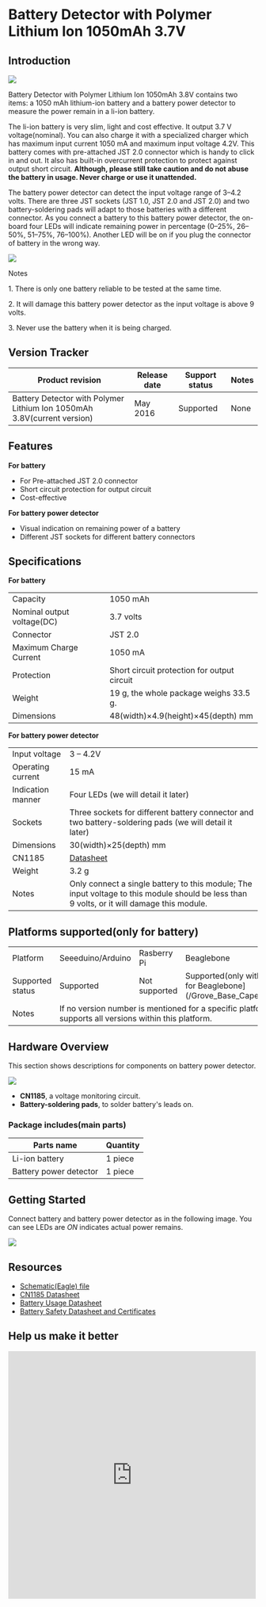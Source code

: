<!-- 
+++
title       = "Battery Detector with Polymer Lithium Ion 1050mAh 3.7V"
+++
 -->

# Battery Detector with Polymer Lithium Ion 1050mAh 3.7V

Introduction
------------

![](assets/Battery_Detector_with_Polymer_Lithium_Ion_1050mAh_3.7V/img/Battery_Detector_with_Polymer_Lithium_Ion_1050mAh_3.7V.jpg)

Battery Detector with Polymer Lithium Ion 1050mAh 3.8V contains two items: a 1050 mAh lithium-ion battery and a battery power detector to measure the power remain in a li-ion battery.

The li-ion battery is very slim, light and cost effective. It output 3.7 V voltage(nominal). You can also charge it with a specialized charger which has maximum input current 1050 mA and maximum input voltage 4.2V. This battery comes with pre-attached JST 2.0 connector which is handy to click in and out. It also has built-in overcurrent protection to protect against output short circuit. **Although, please still take caution and do not abuse the battery in usage. Never charge or use it unattended.**

The battery power detector can detect the input voltage range of 3–4.2 volts. There are three JST sockets (JST 1.0, JST 2.0 and JST 2.0) and two battery-soldering pads will adapt to those batteries with a different connector. As you connect a battery to this battery power detector, the on-board four LEDs will indicate remaining power in percentage (0–25%, 26–50%, 51–75%, 76–100%). Another LED will be on if you plug the connector of battery in the wrong way.

[![](assets/common/Get_One_Now_Banner.png)](http://www.seeedstudio.com/Battery-Detector-with-Polymer-Lithium-Ion-1050mAh-3.7V-p-2648.html)

<div class="admonition note">
<p class="admonition-title">Notes</p>
<p> 1. There is only one battery reliable to be tested at the same time.</p>
<p> 2. It will damage this battery power detector as the input voltage is above 9 volts.</p>
<p> 3. Never use the battery when it is being charged.</p>
</div>


Version Tracker
----------------

| Product revision                                                        | Release date | Support status | Notes |
|-------------------------------------------------------------------------|--------------|----------------|-------|
| Battery Detector with Polymer Lithium Ion 1050mAh 3.8V(current version) | May 2016     | Supported      | None  |


Features
--------

**For battery**

-   For Pre-attached JST 2.0 connector
-   Short circuit protection for output circuit
-   Cost-effective

**For battery power detector**

-   Visual indication on remaining power of a battery
-   Different JST sockets for different battery connectors

Specifications
--------------

**For battery**

|                            |                                             |
|----------------------------|---------------------------------------------|
| Capacity                   | 1050 mAh                                    |
| Nominal output voltage(DC) | 3.7 volts                                   |
| Connector                  | JST 2.0                                     |
| Maximum Charge Current     | 1050 mA                                     |
| Protection                 | Short circuit protection for output circuit |
| Weight                     | 19 g, the whole package weighs 33.5 g.      |
| Dimensions                 | 48(width)×4.9(height)×45(depth) mm          |

**For battery power detector**


|                   |                                                                                                                                           |
|-------------------|-------------------------------------------------------------------------------------------------------------------------------------------|
| Input voltage     | 3 – 4.2V                                                                                                                                  |
| Operating current | 15 mA                                                                                                                                     |
| Indication manner | Four LEDs (we will detail it later)                                                                                                       |
| Sockets           | Three sockets for different battery connector and two battery-soldering pads (we will detail it later)                                    |
| Dimensions        | 30(width)×25(depth) mm                                                                                                                    |
| CN1185            | [Datasheet](assets/Battery_Detector_with_Polymer_Lithium_Ion_1050mAh_3.7V/res/CN1185_Datasheet.pdf)                                      |
| Weight            | 3.2 g                                                                                                                                     |
| Notes             | Only connect a single battery to this module; The input voltage to this module should be less than 9 volts, or it will damage this module. |

Platforms supported(only for battery)
------------------------
<table>
<tr>
<td>
Platform
</td>
<td>
Seeeduino/Arduino
</td>
<td>
Rasberry Pi
</td>
<td>
Beaglebone
</td>
<td>
LinkIt ONE
</td>
</tr>
<tr>
<td>
Supported status
</td>
<td>
Supported
</td>
<td>
Not supported
</td>
<td>
Supported(only with [Grove Base Cape for Beaglebone](/Grove_Base_Cape_for_BeagleBone_v2))
</td>
<td>
Not supported
</td>
</tr>
<tr>
<td>
Notes
</td>
<td colspan="5">
If no version number is mentioned for a specific platform, it means this product supports all versions within this platform.
</td>
</tr>
</table>

Hardware Overview
-----------------

This section shows descriptions for components on battery power detector.

![](assets/Battery_Detector_with_Polymer_Lithium_Ion_1050mAh_3.7V/img/Battery_kit-3.7V_520mAh_Battery_power_detector_components_description_1200_s.jpg)

-   **CN1185**, a voltage monitoring circuit.
-   **Battery-soldering pads**, to solder battery's leads on.

### **Package includes**(main parts)

| Parts name             | Quantity |
|------------------------|----------|
| Li-ion battery         | 1 piece  |
| Battery power detector | 1 piece  |

Getting Started
---------------

Connect battery and battery power detector as in the following image. You can see LEDs are *ON* indicates actual power remains.

![](assets/Battery_Detector_with_Polymer_Lithium_Ion_1050mAh_3.7V/img/Battery_Detector_with_Polymer_Lithium_Ion_1050mAh_3.7V.jpg)


Resources
---------

-   [Schematic(Eagle) file](assets/Battery_Detector_with_Polymer_Lithium_Ion_1050mAh_3.7V/res/Battery_kit-3.7V_520mAh_Schematics.zip)
-   [CN1185 Datasheet](assets/Battery_Detector_with_Polymer_Lithium_Ion_1050mAh_3.7V/res/CN1185_Datasheet.pdf)
-   [Battery Usage Datasheet](assets/Battery_Detector_with_Polymer_Lithium_Ion_1050mAh_3.7V/res/Battery_Detector_with_Polymer_Lithium_Ion_1050mAh_3.7V_Battery_Datasheet.pdf)
-   [Battery Safety Datasheet and Certificates](assets/Battery_Detector_with_Polymer_Lithium_Ion_1050mAh_3.7V/res/Lithium-ion_Battery_3.7v-1050_mAh_Safety_Datasheet_and_Certificates.zip)

Help us make it better
-------------------------

<iframe frameborder="0" height="500" src="https://www.surveymonkey.com/r/SKZT678" width="500"></iframe>



<!-- 
+++
oldwikiurl       = "http://www.seeedstudio.com/wiki/Battery_Detector_with_Polymer_Lithium_Ion_1050mAh_3.7V"
+++
 -->

<!-- This Markdown file was created from http://www.seeedstudio.com/wiki/Battery_Detector_with_Polymer_Lithium_Ion_1050mAh_3.7V -->
